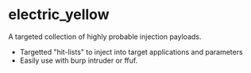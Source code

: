 # electric_yellow
A targeted collection of highly probable injection payloads.

- Targetted "hit-lists" to inject into target applications and parameters 
- Easily use with burp intruder or ffuf.
